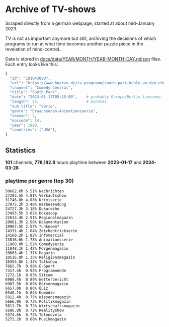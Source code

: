 # Archive of TV-shows

Scraped directly from a german webpage, started at about mid-January 2023.

TV is not as important anymore but still, archiving the decisions of which programs to run at what time
becomes another puzzle piece in the revelation of mind-control.. 

Data is stored in [docs/data/YEAR/MONTH/YEAR-MONTH-DAY.ndjson](docs/data/) files. 
Each entry looks like this:

```python
{
  "id": "181043890", 
  "url": "https://www.hoerzu.de/tv-programm/south-park-kohle-an-den-chefkoch/bid_181043890/", 
  "channel": "Comedy Central", 
  "title": "South Park", 
  "date": "2023-01-17T05:15:00",    # probably Europe/Berlin timezone 
  "length": 25,                     # minutes 
  "sub_title": "Serie", 
  "genre": "Erwachsenen-Animationsserie", 
  "season": 2, 
  "episode": 14, 
  "year": 1998, 
  "countries": ["USA"],
}
```

## Statistics

**101** channels, **778,182.8** hours playtime between **2023-01-17** and **2024-03-28**


### playtime per genre (top 30)

    50662.6h 6.51% Nachrichten
    37393.5h 4.81% Verkaufsshow
    31746.8h 4.08% Krimiserie
    27075.2h 3.48% Werbesendung
    24727.3h 3.18% Dokureihe
    23493.5h 3.02% Dokusoap
    22633.4h 2.91% Regionalmagazin
    20081.3h 2.58% Dokumentation
    19967.5h 2.57% *unknown*
    14331.4h 1.84% Zeichentrickserie
    14160.2h 1.82% Infomercial
    13816.6h 1.78% Animationsserie
    11808.0h 1.52% Comedyserie
    11048.1h 1.42% Morgenmagazin
    10663.4h 1.37% Magazin
    10516.8h 1.35% Religionsmagazin
    10393.8h 1.34% Talkshow
    7662.7h  0.98% E-Sport
    7317.4h  0.94% Programmende
    7272.1h  0.93% Sitcom
    6908.4h  0.89% Wetterbericht
    6907.5h  0.89% Börsenmagazin
    6657.0h  0.86% Quiz
    6540.1h  0.84% Komödie
    5812.4h  0.75% Wissensmagazin
    5666.9h  0.73% Politikmagazin
    5611.7h  0.72% Wirtschaftsmagazin
    5606.8h  0.72% Realityshow
    5574.6h  0.72% Telenovela
    5272.2h  0.68% Musikmagazin
